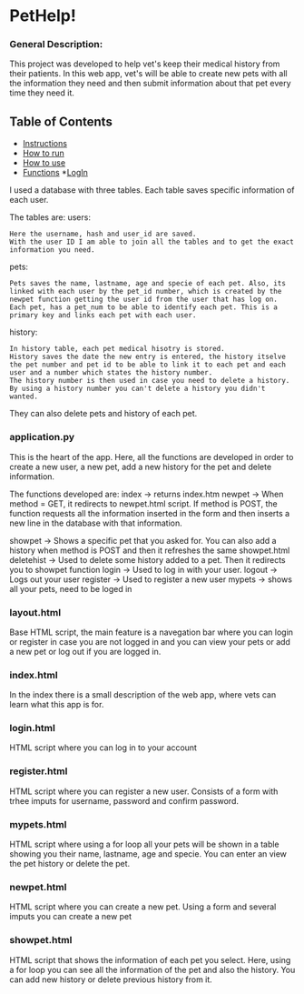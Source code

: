 # <a name='PetHelp!'></a>PetHelp!

### General Description:

This project was developed to help vet's keep their medical history from their patients. In this web app, vet's will be able to create new pets with all the information they need and then submit information about that pet every time they need it.

## <a name='Table of Contents'></a>Table of Contents

* [Instructions](#Instructions)
* [How to run](#HowToRun)
* [How to use](#HowToUse)
* [Functions](#Functions)
  *[LogIn](#LogIn)

I used a database with three tables. Each table saves specific information of each user.

The tables are:
users:

    Here the username, hash and user_id are saved.
    With the user ID I am able to join all the tables and to get the exact information you need.

pets:

    Pets saves the name, lastname, age and specie of each pet. Also, its linked with each user by the pet_id number, which is created by the newpet function getting the user id from the user that has log on.
    Each pet, has a pet_num to be able to identify each pet. This is a primary key and links each pet with each user.

history:

    In history table, each pet medical hisotry is stored.
    History saves the date the new entry is entered, the history itselve the pet number and pet id to be able to link it to each pet and each user and a number which states the history number.
    The history number is then used in case you need to delete a history. By using a history number you can't delete a history you didn't wanted.

They can also delete pets and history of each pet.

### application.py

This is the heart of the app. Here, all the functions are developed in order to create a new user, a new pet, add a new history for the pet and delete information.

The functions developed are:
index -> returns index.htm
newpet -> When method = GET, it redirects to newpet.html script. If method is POST, the function requests all the information inserted in the form and then inserts a new line in the database with that information.




showpet -> Shows a specific pet that you asked for. You can also add a history when method is POST and then it refreshes the same showpet.html
deletehist -> Used to delete some history added to a pet. Then it redirects you to showpet function
login -> Used to log in with your user.
logout -> Logs out your user
register -> Used to register a new user
mypets -> shows all your pets, need to be loged in

### layout.html

Base HTML script, the main feature is a navegation bar where you can login or register in case you are not logged in and you can view your pets or add a new pet or log out if you are logged in.

### index.html

In the index there is a small description of the web app, where vets can learn what this app is for.

### login.html

HTML script where you can log in to your account

### register.html

HTML script where you can register a new user. Consists of a form with trhee imputs for username, password and confirm password.

### mypets.html

HTML script where using a for loop all your pets will be shown in a table showing you their name, lastname, age and specie. You can enter an view the pet history or delete the pet.

### newpet.html

HTML script where you can create a new pet. Using a form and several imputs you can create a new pet

### showpet.html

HTML script that shows the information of each pet you select. Here, using a for loop you can see all the information of the pet and also the history. You can add new history or delete previous history from it.



